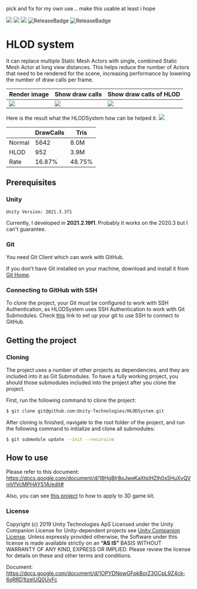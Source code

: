 pick and fix for my own use... make this usable at least i hope

[![](https://badge-proxy.cds.internal.unity3d.com/3f172543-d1a1-4930-9b8c-0d1286af0a12)](https://badges.cds.internal.unity3d.com/packages/com.unity.hlod/build-info?branch=master&testWorkflow=package-isolation)
[![](https://badge-proxy.cds.internal.unity3d.com/2cb1cc7c-4d7c-4910-b2f7-26b09c938532)](https://badges.cds.internal.unity3d.com/packages/com.unity.hlod/dependants-info)
[![](https://badge-proxy.cds.internal.unity3d.com/51af003d-dd2f-42af-9283-439f0b19fa36)](https://badges.cds.internal.unity3d.com/packages/com.unity.hlod/warnings-info?branch=master)
![ReleaseBadge](https://badge-proxy.cds.internal.unity3d.com/052d13be-36b5-431e-adab-2a8f492293ab)
![ReleaseBadge](https://badge-proxy.cds.internal.unity3d.com/4024b351-1f1c-4a34-a76d-83d4248b9f8b)

# HLOD system
It can replace multiple Static Mesh Actors with single, combined Static Mesh Actor at long view distances. This helps reduce the number of Actors that need to be rendered for the scene, increasing performance by lowering the number of draw calls per frame. 


| Render image  | Show draw calls | Show draw calls of HLOD |
| --- | --- | --- |
| ![](Documentation~/Images/overview_1.jpg) | ![](Documentation~/Images/overview_2.jpg)  | ![](Documentation~/Images/overview_3.jpg)|

Here is the result what the HLODSystem how can be helped it.
![](Documentation~/Images/compare.gif)

||DrawCalls|Tris|
|---|---|---|
|Normal|5642|8.0M|
|HLOD|952|3.9M|
|Rate|16.87%|48.75%|

## Prerequisites
### Unity
```
Unity Version: 2021.3.3f1

```
Currently, I developed in **2021.2.19f1**. Probably it works on the 2020.3 but I can't guarantee.

### Git 

You need Git Client which can work with GitHub.

If you don't have Git installed on your machine, download and install it from [Git Home][gitHome].


### Connecting to GitHub with SSH
To clone the project, your Git must be configured to work with SSH Authentication, as HLODSystem uses SSH Authentication to work with Git Submodules. Check [this][gitSSHSetup] link to set up your git to use SSH to connect to GitHub. 

## Getting the project
### Cloning
The project uses a number of other projects as dependencies, and they are included into it as Git Submodules.
To have a fully working project, you should those submodules included into the project after you clone the project.

First, run the following command to clone the project:
```sh
$ git clone git@github.com:Unity-Technologies/HLODSystem.git
```
After cloning is finished, navigate to the root folder of the project, and run the following command to initialize and clone all submodules:
```sh
$ git submodule update --init --recursive
```

## How to use
Please refer to this document:
https://docs.google.com/document/d/18HgBIr8oJweKaXtsIHZlh0s5HuXvQVmVfVcMPHAYS1A/edit#

Also, you can see [this project][demoProject] to how to apply to 3D game kit.


### License
Copyright (c) 2019 Unity Technologies ApS
Licensed under the Unity Companion License for Unity-dependent projects see [Unity Companion License][license].
Unless expressly provided otherwise, the Software under this license is made available strictly on an **“AS IS”** BASIS WITHOUT WARRANTY OF ANY KIND, EXPRESS OR IMPLIED. Please review the license for details on these and other terms and conditions.


Document: https://docs.google.com/document/d/1OPYDNpwGFpkBorZ3GCpL9Z4ck-6qRRD1tzelUQ0UvFc

[license]: <https://unity3d.com/legal/licenses/Unity_Companion_License>
[gitHome]:<https://git-scm.com/downloads>
[gitSSHSetup]: <https://help.github.com/articles/connecting-to-github-with-ssh/>
[sampleBranch]: <https://github.com/Unity-Technologies/HLODSystem/tree/samples>
[badgesLink]: <https://badges.cds.internal.unity3d.com/badge-gallery/com.unity.hlod?branch=PackageTests&proxied=true>
[demoProject]: <https://github.com/Unity-Technologies/HLODSystemDemo>
